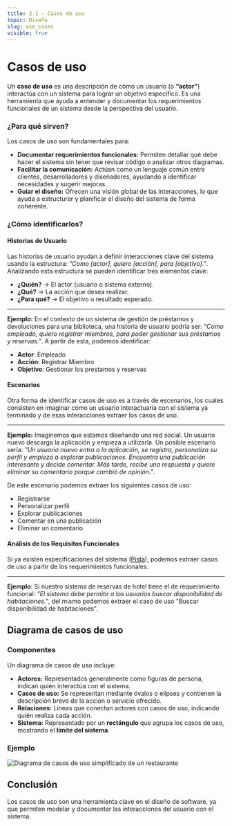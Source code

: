 ```yaml
---
title: 2.1 - Casos de uso
topic: Diseño
slug: use_cases
visible: true
---
```


# Casos de uso

Un **caso de uso** es una descripción de cómo un usuario (o **“actor”**) interactúa con un sistema para lograr un objetivo específico. Es una herramienta que ayuda a entender y documentar los requerimientos funcionales de un sistema desde la perspectiva del usuario.

### ¿Para qué sirven?

Los casos de uso son fundamentales para:

- **Documentar requerimientos funcionales:** Permiten detallar qué debe hacer el sistema sin tener que revisar código o analizar otros diagramas.
- **Facilitar la comunicación:** Actúan como un lenguaje común entre clientes, desarrolladores y diseñadores, ayudando a identificar necesidades y sugerir mejoras.
- **Guiar el diseño:** Ofrecen una visión global de las interacciones, lo que ayuda a estructurar y planificar el diseño del sistema de forma coherente.

### ¿Cómo identificarlos?

#### Historias de Usuario

Las historias de usuario ayudan a definir interacciones clave del sistema usando la estructura: _"Como [actor], quiero [acción], para [objetivo]."_.
Analizando esta estructura se pueden identificar tres elementos clave:

- **¿Quién?** → El actor (usuario o sistema externo).
- **¿Qué?** → La acción que desea realizar.
- **¿Para qué?** → El objetivo o resultado esperado.

---

**Ejemplo:** En el contexto de un sistema de gestión de préstamos y devoluciones para una biblioteca, una historia de usuario podría ser: _"Como empleado, quiero registrar miembros, para poder gestionar sus préstamos y reservas."_. A partir de esta, podemos identificar:

- **Actor**: Empleado
- **Acción**: Registrar Miembro
- **Objetivo**: Gestionar los prestamos y reservas

#### Escenarios

Otra forma de identificar casos de uso es a través de escenarios, los cuales consisten en imaginar cómo un usuario interactuaría con el sistema ya terminado y de esas interacciones extraer los casos de uso.

---

**Ejemplo:** Imaginemos que estamos diseñando una red social. Un usuario nuevo descarga la aplicación y empieza a utilizarla. Un posible escenario sería: _"Un usuario nuevo entra a la aplicación, se registra, personaliza su perfil y empieza a explorar publicaciones. Encuentra una publicación interesante y decide comentar. Más tarde, recibe una respuesta y quiere eliminar su comentario porque cambió de opinión."_.

De este escenario podemos extraer los siguientes casos de uso:

- Registrarse
- Personalizar perfil
- Explorar publicaciones
- Comentar en una publicación
- Eliminar un comentario

#### Análisis de los Requisitos Funcionales

Si ya existen especificaciones del sistema ([Pista](/tasks/fundamentacion)), podemos extraer casos de uso a partir de los requerimientos funcionales.

---

**Ejemplo**: Si nuestro sistema de reservas de hotel tiene el de requerimiento funcional: _"El sistema debe permitir a los usuarios buscar disponibilidad de habitaciones."_, del mismo podemos extraer el caso de uso "Buscar disponibilidad de habitaciones".

## Diagrama de casos de uso

### Componentes

Un diagrama de casos de uso incluye:

- **Actores:** Representados generalmente como figuras de persona, indican quién interactúa con el sistema.
- **Casos de uso:** Se representan mediante óvalos o elipses y contienen la descripción breve de la acción o servicio ofrecido.
- **Relaciones:** Líneas que conectan actores con casos de uso, indicando quién realiza cada acción.
- **Sistema:** Representado por un **rectángulo** que agrupa los casos de uso, mostrando el **límite del sistema**.

### Ejemplo

<img src="/images/use_cases.webp" alt="Diagrama de casos de uso simplificado de un restaurante" />

## Conclusión

Los casos de uso son una herramienta clave en el diseño de software, ya que permiten modelar y documentar las interacciones del usuario con el sistema.
